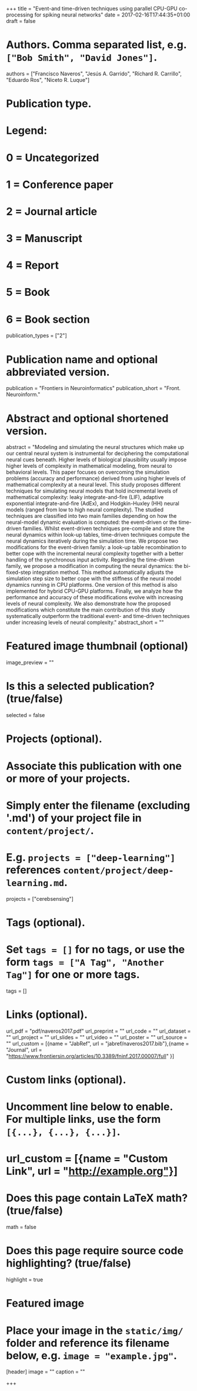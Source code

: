 +++
title = "Event-and time-driven techniques using parallel CPU-GPU co-processing for spiking neural networks"
date = 2017-02-16T17:44:35+01:00
draft = false

# Authors. Comma separated list, e.g. `["Bob Smith", "David Jones"]`.
authors = ["Francisco Naveros", "Jesús A. Garrido", "Ríchard R. Carrillo", "Eduardo Ros", "Niceto R. Luque"]

# Publication type.
# Legend:
# 0 = Uncategorized
# 1 = Conference paper
# 2 = Journal article
# 3 = Manuscript
# 4 = Report
# 5 = Book
# 6 = Book section
publication_types = ["2"]

# Publication name and optional abbreviated version.
publication = "Frontiers in Neuroinformatics"
publication_short = "Front. Neuroinform."

# Abstract and optional shortened version.
abstract = "Modeling and simulating the neural structures which make up our central neural system is instrumental for deciphering the computational neural cues beneath. Higher levels of biological plausibility usually impose higher levels of complexity in mathematical modeling, from neural to behavioral levels. This paper focuses on overcoming the simulation problems (accuracy and performance) derived from using higher levels of mathematical complexity at a neural level. This study proposes different techniques for simulating neural models that hold incremental levels of mathematical complexity: leaky integrate-and-fire (LIF), adaptive exponential integrate-and-fire (AdEx), and Hodgkin-Huxley (HH) neural models (ranged from low to high neural complexity). The studied techniques are classified into two main families depending on how the neural-model dynamic evaluation is computed: the event-driven or the time-driven families. Whilst event-driven techniques pre-compile and store the neural dynamics within look-up tables, time-driven techniques compute the neural dynamics iteratively during the simulation time. We propose two modifications for the event-driven family: a look-up table recombination to better cope with the incremental neural complexity together with a better handling of the synchronous input activity. Regarding the time-driven family, we propose a modification in computing the neural dynamics: the bi-fixed-step integration method. This method automatically adjusts the simulation step size to better cope with the stiffness of the neural model dynamics running in CPU platforms. One version of this method is also implemented for hybrid CPU-GPU platforms. Finally, we analyze how the performance and accuracy of these modifications evolve with increasing levels of neural complexity. We also demonstrate how the proposed modifications which constitute the main contribution of this study systematically outperform the traditional event- and time-driven techniques under increasing levels of neural complexity."
abstract_short = ""

# Featured image thumbnail (optional)
image_preview = ""

# Is this a selected publication? (true/false)
selected = false

# Projects (optional).
#   Associate this publication with one or more of your projects.
#   Simply enter the filename (excluding '.md') of your project file in `content/project/`.
#   E.g. `projects = ["deep-learning"]` references `content/project/deep-learning.md`.
projects = ["cerebsensing"]

# Tags (optional).
#   Set `tags = []` for no tags, or use the form `tags = ["A Tag", "Another Tag"]` for one or more tags.
tags = []

# Links (optional).
url_pdf = "pdf/naveros2017.pdf"
url_preprint = ""
url_code = ""
url_dataset = ""
url_project = ""
url_slides = ""
url_video = ""
url_poster = ""
url_source = ""
url_custom = [{name = "JabRef", url = "jabref/naveros2017.bib"},{name = "Journal", url = "https://www.frontiersin.org/articles/10.3389/fninf.2017.00007/full" }]

# Custom links (optional).
#   Uncomment line below to enable. For multiple links, use the form `[{...}, {...}, {...}]`.
# url_custom = [{name = "Custom Link", url = "http://example.org"}]

# Does this page contain LaTeX math? (true/false)
math = false

# Does this page require source code highlighting? (true/false)
highlight = true

# Featured image
# Place your image in the `static/img/` folder and reference its filename below, e.g. `image = "example.jpg"`.
[header]
image = ""
caption = ""

+++

